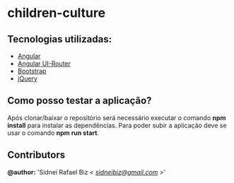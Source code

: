 # children-culture

## Tecnologias utilizadas:
* [Angular](https://angularjs.org/)
* [Angular UI-Router](https://ui-router.github.io/)
* [Bootstrap](https://getbootstrap.com/)
* [jQuery](https://jquery.com/)

## Como posso testar a aplicação?
Após clonar/baixar o repositório será necessário executar o comando **npm install** para instalar as dependências. 
Para poder subir a aplicação deve se usar o comando **npm run start**.

## Contributors

**@author:** 'Sidnei Rafael Biz *< [sidneibiz@gmail.com](mailto:sidneibiz@gmail.com) >*'
